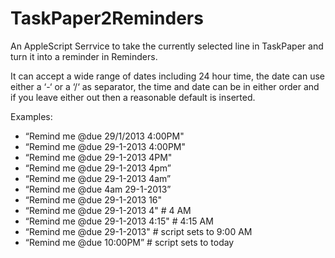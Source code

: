 TaskPaper2Reminders
===================

An AppleScript Serrvice to take the currently selected line in TaskPaper and turn it into a reminder in Reminders.

It can accept a wide range of dates including 24 hour time, the date can use either a ‘-‘ or a ‘/‘ as 
separator, the time and date can be in either order and if you leave either out then a 
reasonable default is inserted.

Examples:

- “Remind me @due 29/1/2013 4:00PM"
- “Remind me @due 29-1-2013 4:00PM"
- “Remind me @due 29-1-2013 4PM"
- “Remind me @due 29-1-2013 4pm”
- “Remind me @due 29-1-2013 4am”
- “Remind me @due 4am 29-1-2013”
- “Remind me @due 29-1-2013 16"
- “Remind me @due 29-1-2013 4" # 4 AM
- “Remind me @due 29-1-2013 4:15" # 4:15 AM
- “Remind me @due 29-1-2013" # script sets to 9:00 AM
- “Remind me @due 10:00PM” # script sets to today


